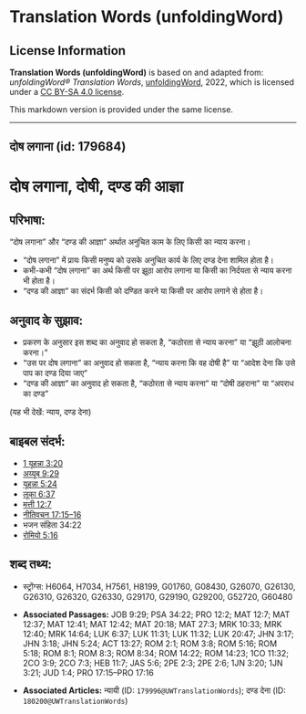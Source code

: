 # Translation Words (unfoldingWord)

## License Information

**Translation Words (unfoldingWord)** is based on and adapted from: _unfoldingWord® Translation Words_, [unfoldingWord](https://unfoldingword.org/utw), 2022, which is licensed under a [CC BY-SA 4.0 license](https://creativecommons.org/licenses/by-sa/4.0/legalcode.en).

This markdown version is provided under the same license.



--------------------------------

## दोष लगाना (id: 179684)

दोष लगाना, दोषी, दण्ड की आज्ञा
==============================

परिभाषा:
--------

“दोष लगाना” और “दण्ड की आज्ञा” अर्थात अनुचित काम के लिए किसी का न्याय करना।

* “दोष लगाना” में प्रायः किसी मनुष्य को उसके अनुचित कार्य के लिए दण्ड देना शामिल होता है।
* कभी\-कभी “दोष लगाना” का अर्थ किसी पर झूठा आरोप लगाना या किसी का निर्दयता से न्याय करना भी होता है।
* “दण्ड की आज्ञा” का संदर्भ किसी को दण्डित करने या किसी पर आरोप लगाने से होता है।

अनुवाद के सुझाव:
----------------

* प्रकरण के अनुसार इस शब्द का अनुवाद हो सकता है, “कठोरता से न्याय करना” या “झूठी आलोचना करना।"
* “उस पर दोष लगाना” का अनुवाद हो सकता है, “न्याय करना कि वह दोषी है” या “आदेश देना कि उसे पाप का दण्ड दिया जाए”
* “दण्ड की आज्ञा” का अनुवाद हो सकता है, “कठोरता से न्याय करना” या “दोषी ठहराना” या “अपराध का दण्ड”

(यह भी देखें: न्याय, दण्ड देना)

बाइबल संदर्भ:
-------------

* [1 यूहन्ना 3:20](https://ref.ly/1John0:0)
* [अय्यूब 9:29](https://ref.ly/Job9:29)
* [यूहन्ना 5:24](https://ref.ly/John5:24)
* [लूका 6:37](https://ref.ly/Luke6:37)
* [मत्ती 12:7](https://ref.ly/Matt12:7)
* [नीतिवचन 17:15–16](https://ref.ly/Prov17:15-Prov17:16)
* भजन संहिता 34:22
* [रोमियो 5:16](https://ref.ly/Rom5:16)

शब्द तथ्य:
----------

* स्ट्रोंग्स: H6064, H7034, H7561, H8199, G01760, G08430, G26070, G26130, G26310, G26320, G26330, G29170, G29190, G29200, G52720, G60480

* **Associated Passages:** JOB 9:29; PSA 34:22; PRO 12:2; MAT 12:7; MAT 12:37; MAT 12:41; MAT 12:42; MAT 20:18; MAT 27:3; MRK 10:33; MRK 12:40; MRK 14:64; LUK 6:37; LUK 11:31; LUK 11:32; LUK 20:47; JHN 3:17; JHN 3:18; JHN 5:24; ACT 13:27; ROM 2:1; ROM 3:8; ROM 5:16; ROM 5:18; ROM 8:1; ROM 8:3; ROM 8:34; ROM 14:22; ROM 14:23; 1CO 11:32; 2CO 3:9; 2CO 7:3; HEB 11:7; JAS 5:6; 2PE 2:3; 2PE 2:6; 1JN 3:20; 1JN 3:21; JUD 1:4; PRO 17:15–PRO 17:16
* **Associated Articles:** न्यायी (ID: `179996@UWTranslationWords`); दण्ड देना (ID: `180200@UWTranslationWords`)

